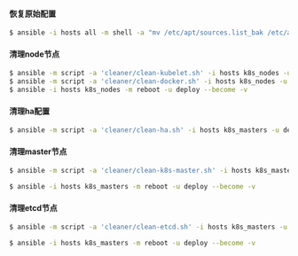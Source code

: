 #### 恢复原始配置

```bash
$ ansible -i hosts all -m shell -a "mv /etc/apt/sources.list_bak /etc/apt/sources.list" -u deploy --become -v
```


#### 清理node节点

```bash
$ ansible -m script -a 'cleaner/clean-kubelet.sh' -i hosts k8s_nodes -u deploy --become -v
$ ansible -m script -a 'cleaner/clean-docker.sh' -i hosts k8s_nodes -u deploy --become -v
$ ansible -i hosts k8s_nodes -m reboot -u deploy --become -v
```

#### 清理ha配置

```bash
$ ansible -m script -a 'cleaner/clean-ha.sh' -i hosts k8s_masters -u deploy --become -v
```

#### 清理master节点

```bash
$ ansible -m script -a 'cleaner/clean-k8s-master.sh' -i hosts k8s_masters -u deploy --become -v

$ ansible -i hosts k8s_masters -m reboot -u deploy --become -v
```

#### 清理etcd节点

```bash
$ ansible -m script -a 'cleaner/clean-etcd.sh' -i hosts k8s_masters -u deploy --become -v

$ ansible -i hosts k8s_masters -m reboot -u deploy --become -v
```